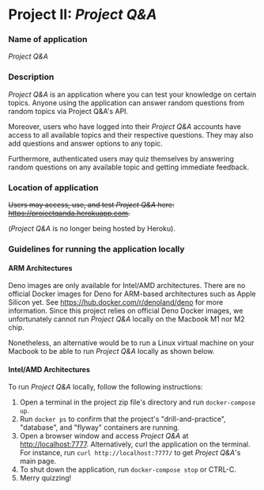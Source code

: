 # Project II: *Project Q&A*

### Name of application

*Project Q&A*

### Description 

*Project Q&A* is an application where you can test your knowledge on certain topics. Anyone using the application can answer random questions from random topics via Project Q&A's API.

Moreover, users who have logged into their *Project Q&A* accounts have access to all available topics and their respective questions. They may also add questions and answer options to any topic.

Furthermore, authenticated users may quiz themselves by answering random questions on any available topic and getting immediate feedback. 

<!-- ### Testing

*Project Q&A* offers automated tests under the path "drill-and-practice/tests/app_test.js". These tests validate responses to some of the HTTP requests that can be made to the application. Here is a list of tests offered: 

+ GET to /api/questions/random returns a json document
+ POST to /api/questions/answer with a correct answer returns { correct: true }
+ POST to /api/questions/answer with an incorrect answer returns { correct: false }
+ GET to / returns a document of media type "text/html"
+ GET to / renders "main.eta"
+ GET to /topics by unauthenticated users redirects to login page
+ GET to /topics by authenticated users is allowed
+ POST to /topics by admin users creates a topic
+ POST to /topics by non-admin users does not create a topic
+ POST to /topics/:id/delete by admin users deletes a topic
+ POST to /topics/:id/delete by non-admin users does not delete a topic -->

### Location of application 

~~Users may access, use, and test *Project Q&A* here: <https://projectqanda.herokuapp.com>.~~ 

(*Project Q&A* is no longer being hosted by Heroku).

### Guidelines for running the application locally 
#### ARM Architectures
Deno images are only available for Intel/AMD architectures. There are no official Docker images for Deno for ARM-based architectures such as Apple Silicon yet. See <https://hub.docker.com/r/denoland/deno> for more information. Since this project relies on official Deno Docker images, we unfortunately cannot run *Project Q&A* locally on the Macbook M1 nor M2 chip.

Nonetheless, an alternative would be to run a Linux virtual machine on your Macbook to be able to run *Project Q&A* locally as shown below.

<!-- If interested, see <https://github.com/LukeChannings/deno-arm64> for a workaround Deno Docker image for ARM64.  -->

#### Intel/AMD Architectures

To run *Project Q&A* locally, follow the following instructions:

1. Open a terminal in the project zip file's directory and run `docker-compose up`.
2. Run `docker ps` to confirm that the project's "drill-and-practice", "database", and "flyway" containers are running.
3. Open a browser window and access *Project Q&A* at <http://localhost:7777>. Alternatively, curl the application on the terminal. For instance, run `curl http://localhost:7777/` to get *Project Q&A*'s main page. 
4. To shut down the application, run `docker-compose stop` or CTRL-C.
5. Merry quizzing!
   